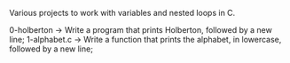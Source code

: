 Various projects to work with variables and nested loops in C. 

0-holberton -> Write a program that prints Holberton, followed by a new line; 
1-alphabet.c -> Write a function that prints the alphabet, in lowercase, followed by a new line;
